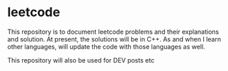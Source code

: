 # leetcode
This repository is to document leetcode problems and their explanations and solution.
At present, the solutions will be in C++.
As and when I learn other languages, will update the code with those languages as well.

This repository will also be used for DEV posts etc
